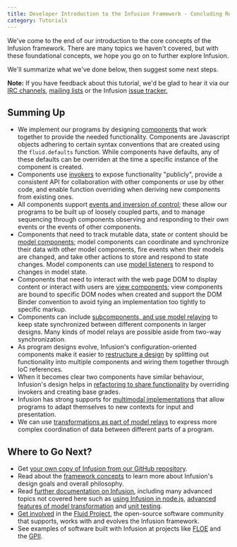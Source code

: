 ```yaml
---
title: Developer Introduction to the Infusion Framework - Concluding Remarks
category: Tutorials
---
```


We've come to the end of our introduction to the core concepts of the Infusion framework. There are many topics we
haven't covered, but with these foundational concepts, we hope you go on to further explore Infusion.

We'll summarize what we've done below, then suggest some next steps.

<div class="infusion-docs-note"><strong>Note:</strong> If you have feedback about this tutorial, we'd be glad to hear it
via our <a href="https://wiki.fluidproject.org/display/fluid/IRC+Channel">IRC channels</a>, <a
href="https://wiki.fluidproject.org/display/fluid/Mailing+Lists">mailing lists</a> or the Infusion <a
href="https://issues.fluidproject.org/projects/FLUID/summary">issue tracker.</a></div>

## Summing Up

* We implement our programs by designing [components](DeveloperIntroductionToInfusionFramework-Components.md) that work
  together to provide the needed functionality. Components are Javascript objects adhering to certain syntax conventions
  that are created using the `fluid.defaults` function. While components have defaults, any of these defaults can be
  overriden at the time a specific instance of the component is created.
* Components use [invokers](DeveloperIntroductionToInfusionFramework-Invokers.md) to expose functionality "publicly",
  provide a consistent API for collaboration with other components or use by other code, and enable function overriding
  when deriving new components from existing ones.
* All components support [events and inversion of control](DeveloperIntroductionToInfusionFramework-EventsAndInversionOfControl.md);
  these allow our programs to be built up of loosely coupled parts, and to manage sequencing through components
  observing and responding to their own events or the events of other components.
* Components that need to track mutable data, state or content should be
  [model components](DeveloperIntroductionToInfusionFramework-ModelsAndModelComponents.md); model components can
  coordinate and synchronize their data with other model components, fire events when their models are changed, and take
  other actions to store and respond to state changes. Model components can use
  [model listeners](DeveloperIntroductionToInfusionFramework-ModelsAndModelComponents.md#listening-to-model-changes) to
  respond to changes in model state.
* Components that need to interact with the web page DOM to display content or interact with users are
  [view components](DeveloperIntroductionToInfusionFramework-ViewsAndViewComponents.md); view components are bound to
  specific DOM nodes when created and support the DOM Binder convention to avoid tying an implementation too tightly to
  specific markup.
* Components can include [subcomponents, and use model relaying](DeveloperIntroductionToInfusionFramework-SubcomponentsAndModelRelaying.md)
  to keep state synchronized between different components in larger designs. Many kinds of model relays are possible
  aside from two-way synchronization.
* As program designs evolve, Infusion's configuration-oriented components make it easier to
  [restructure a design](DeveloperIntroductionToInfusionFramework-RestructuringComponents.md) by splitting out
  functionality into multiple components and wiring them together through IoC references.
* When it becomes clear two components have similar behaviour, Infusion's design helps in [refactoring to share
  functionality](DeveloperIntroductionToInfusionFramework-OverridingInvokersAndRefactoring.md) by overriding invokers
  and creating base grades.
* Infusion has strong supports for [multimodal implementations](DeveloperIntroductionToInfusionFramework-ExtendingDesignsWithExistingComponents.md)
  that allow programs to adapt themselves to new contexts for input and presentation.
* We can use [transformations as part of model relays](DeveloperIntroductionToInfusionFramework-TransformingModelRelays.md)
  to express more complex coordination of data between different parts of a program.

## Where to Go Next?

* Get [your own copy of Infusion from our GitHub repository](https://github.com/fluid-project/infusion).
* Read about the [framework concepts](../FrameworkConcepts.md) to learn more about Infusion's design goals and overall
  philosophy.
* Read [further documentation on Infusion](../), including many advanced topics not covered here such as
  [using Infusion in node.js](../NodeAPI.md), [advanced features of model transformation](../ModelTransformationAPI.md)
  and [unit testing](../jqUnit.md).
* [Get involved](https://wiki.fluidproject.org/display/fluid/Get+Involved) in the [Fluid Project](https://fluidproject.org/),
  the open-source software community that supports, works with and evolves the Infusion framework.
* See examples of software built with Infusion at projects like [FLOE](https://floeproject.org/) and the [GPII](https://raisingthefloor.org/the-global-public-infrastructure/).
